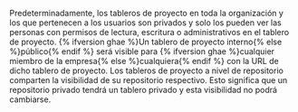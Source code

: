 Predeterminadamente, los tableros de proyecto en toda la organización y los que pertenecen a los usuarios son privados y solo los pueden ver las personas con permisos de lectura, escritura o administrativos en el tablero de proyecto. {% ifversion ghae %}Un tablero de proyecto interno{% else %}público{% endif %} será visible para {% ifversion ghae %}cualquier miembro de la empresa{% else %}cualquiera{% endif %} con la URL de dicho tablero de proyecto. Los tableros de proyecto a nivel de repositorio comparten la visibilidad de su repositorio respectivo. Esto significa que un repositorio privado tendrá un tablero privado y esta visibilidad no podrá cambiarse.
